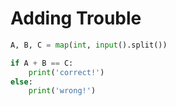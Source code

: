 # Adding Trouble

```python
A, B, C = map(int, input().split())

if A + B == C:
    print('correct!')
else:
    print('wrong!')
```
